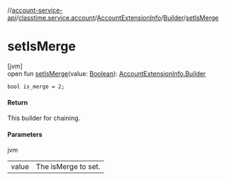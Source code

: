 //[account-service-api](../../../../index.md)/[classtime.service.account](../../index.md)/[AccountExtensionInfo](../index.md)/[Builder](index.md)/[setIsMerge](set-is-merge.md)

# setIsMerge

[jvm]\
open fun [setIsMerge](set-is-merge.md)(value: [Boolean](https://kotlinlang.org/api/latest/jvm/stdlib/kotlin/-boolean/index.html)): [AccountExtensionInfo.Builder](index.md)

`bool is_merge = 2;`

#### Return

This builder for chaining.

#### Parameters

jvm

| | |
|---|---|
| value | The isMerge to set. |
